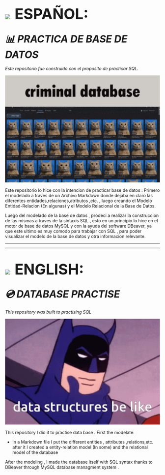 # <img style="padding-right:0.5rem" src='https://img.freepik.com/vector-premium/bandera-argentina-bandera-argentina-ilustracion-vectorial_685751-66.jpg' width="50px" >  <span style="font-size:3rem">ESPAÑOL:</span>
## <i align="center" style="font-size:2rem">📊 PRACTICA DE BASE DE DATOS </i>

 _Este repositorio fue construido con el proposito de practicar SQL._
<p align="center">
<img width="600px" heigth="600px" src="./images/criminal-database.gif" alt="gatos criminales">
</p>

Este repositorio lo hice con la intencion de practicar base de datos : Primero el modelado a traves de un Archivo Markdown donde dejaba en claro las diferentes entidades,relaciones,atributos ,etc. , luego creando el Modelo Entidad-Relacion (En algunas) y el Modelo Relacional de la Base de Datos.

Luego del modelado de la base de datos , prodeci a realizar la construccion de las mismas a traves de la sintaxis SQL , esto en un principio lo hice en el motor de base de datos MySQL y con la ayuda del software DBeaver, ya que este ultimo es muy comodo para trabajar con SQL , para poder visualizar el modelo de la base de datos y otra informacion relevante.


----------------------------------------------------------------------------------
----------------------------------------------------------------------------------



# <img style="padding-right:0.5rem" src="https://img.freepik.com/vector-premium/gran-bretana-bandera-bandera-inglaterra-vector-icono-reino-unido-bandera-gran-bretana-10-eps_800531-104.jpg" width="50px"> <span style="font-size:3rem">ENGLISH:</span>

## <i align="center" style="font-size:2rem">💿 DATABASE PRACTISE</i>

 _This repository was built to practising SQL_


<p align="center">
<img width="600px" heigth="600px" src="./images/batman-thinking.gif" alt="batman thinking">
</p>

This repository I did it to practise data base . First the modelate:
- In a Markdown file I put the different entities , attributes ,relations,etc. after it I created a  entity-relation model (In some) and the relational model of the database

After the modeling , I made the database itself with SQL syntax thanks to DBeaver through MySQL database managment system .
